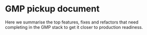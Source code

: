 # GMP pickup document
Here we summarise the top features, fixes and refactors that need completing in the GMP stack to get it closer to production readiness.

